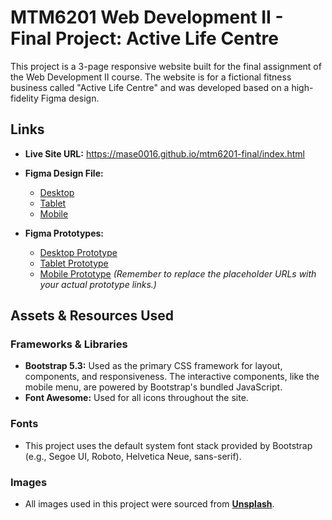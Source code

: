 # MTM6201 Web Development II - Final Project: Active Life Centre

This project is a 3-page responsive website built for the final assignment of the Web Development II course. The website is for a fictional fitness business called "Active Life Centre" and was developed based on a high-fidelity Figma design.

## Links

* **Live Site URL:** https://mase0016.github.io/mtm6201-final/index.html

* **Figma Design File:** 
     * [Desktop](https://www.figma.com/design/dnDPJW5NymeibPnBEeFPro/Elvis-Zak-Masembe?node-id=40000225-481&t=6e0kQGYGSSRO1Lhc-4)
     * [Tablet](https://www.figma.com/design/dnDPJW5NymeibPnBEeFPro/Elvis-Zak-Masembe?node-id=40000225-484&t=6e0kQGYGSSRO1Lhc-4)
     * [Mobile](https://www.figma.com/design/dnDPJW5NymeibPnBEeFPro/Elvis-Zak-Masembe?node-id=40000225-487&t=6e0kQGYGSSRO1Lhc-4)

* **Figma Prototypes:**
    * [Desktop Prototype](https://www.figma.com/proto/dnDPJW5NymeibPnBEeFPro/Elvis-Zak-Masembe?node-id=40000193-338&t=SOVfBO9ALomLki2P-1&scaling=scale-down&content-scaling=fixed&page-id=1%3A14&starting-point-node-id=40000193%3A338)
    * [Tablet Prototype](https://www.figma.com/proto/dnDPJW5NymeibPnBEeFPro/Elvis-Zak-Masembe?node-id=40000218-586&t=Z31taMHuiTbf8iVH-1&scaling=scale-down&content-scaling=fixed&page-id=1%3A13&starting-point-node-id=40000218%3A586)
    * [Mobile Prototype](https://www.figma.com/proto/dnDPJW5NymeibPnBEeFPro/Elvis-Zak-Masembe?node-id=40000218-1032&t=u2Ke8uWq0jKr9VWj-1&scaling=scale-down&content-scaling=fixed&page-id=1%3A12&starting-point-node-id=40000218%3A1032)
    *(Remember to replace the placeholder URLs with your actual prototype links.)*

## Assets & Resources Used

### Frameworks & Libraries

* **Bootstrap 5.3:** Used as the primary CSS framework for layout, components, and responsiveness. The interactive components, like the mobile menu, are powered by Bootstrap's bundled JavaScript.
* **Font Awesome:** Used for all icons throughout the site.

### Fonts

* This project uses the default system font stack provided by Bootstrap (e.g., Segoe UI, Roboto, Helvetica Neue, sans-serif).

### Images

* All images used in this project were sourced from [**Unsplash**](https://unsplash.com).